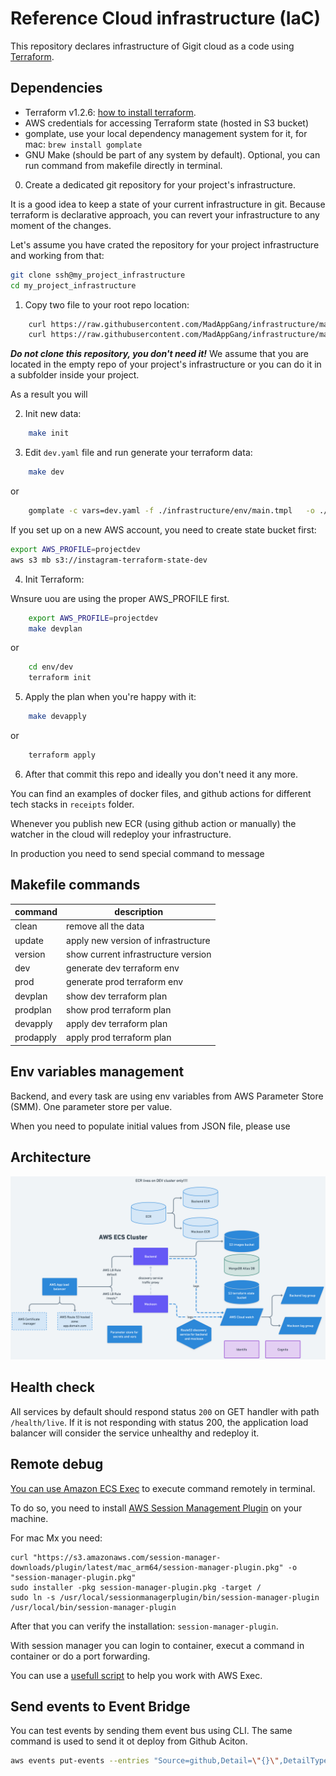 # Reference Cloud infrastructure (IaC)

This repository declares infrastructure of Gigit cloud as a code using [Terraform](https://www.terraform.io/).

## Dependencies

- Terraform v1.2.6: [how to install terraform](https://developer.hashicorp.com/terraform/tutorials/aws-get-started/install-cli).
- AWS credentials for accessing Terraform state (hosted in S3 bucket)
- gomplate, use your local dependency management system for it, for mac: `brew install gomplate`
- GNU Make (should be part of any system by default). Optional, you can run command from makefile directly in terminal.

0. Create a dedicated git repository for your project's infrastructure.

It is a good idea to keep a state of your current infrastructure in git. Because terraform is declarative approach, you can revert your infrastructure to any moment of the changes. 

Let's assume you have crated the repository for your project infrastructure and working from that:

```bash
git clone ssh@my_project_infrastructure
cd my_project_infrastructure

```


1. Copy two file to your root repo location:

```bash
    curl https://raw.githubusercontent.com/MadAppGang/infrastructure/main/project/Makefile -o Makefile
    curl https://raw.githubusercontent.com/MadAppGang/infrastructure/main/project/dev.yaml -o dev.yaml
```

***Do not clone this repository, you don't need it!*** We assume that you are located in the empty repo of your project's infrastructure or you can do it in a subfolder inside your project.

As a result you will 

2. Init new data:
   
```bash
    make init
```
   

3. Edit `dev.yaml` file and run generate your terraform data:

```bash
    make dev
```

or 

```sh
    gomplate -c vars=dev.yaml -f ./infrastructure/env/main.tmpl   -o ./env/dev/main.tf
```

If you set up on a new AWS account, you need to create state bucket first:

```bash
export AWS_PROFILE=projectdev
aws s3 mb s3://instagram-terraform-state-dev
```

4. Init Terraform:

Wnsure uou are using the proper AWS_PROFILE first.

```bash
    export AWS_PROFILE=projectdev
    make devplan
```

or

```sh
    cd env/dev
    terraform init
```

5. Apply the plan when you're happy with it:


```bash
    make devapply
```

or

```bash
    terraform apply
```

6. After that commit this repo and ideally you don't need it any more.
   
You can find an examples of docker files, and github actions for different tech stacks in `receipts` folder.

Whenever you publish new ECR (using github action or manually) the watcher in the cloud will redeploy your infrastructure.

In production you need to send special command to message 

## Makefile commands

| command | description |
| ---- | ------ |
| clean | remove all the data |
| update | apply new version of infrastructure |
| version | show current infrastructure version |
| dev | generate dev terraform env |
| prod | generate prod terraform env |
| devplan | show dev terraform plan |
| prodplan | show prod terraform plan |
| devapply | apply dev terraform plan | 
| prodapply | apply prod terraform plan |

## Env variables management
Backend, and every task are using env variables from AWS Parameter Store (SMM). One parameter store per value.

When you need to populate initial values from JSON file, please use 


## Architecture

![Architecture diagram](./docs/images/architecture.png)


## Health check

All services by default should respond status `200` on GET handler with path `/health/live`. If it is not responding with status 200, the application load balancer will consider the service unhealthy and redeploy it. 


## Remote debug

[You can use Amazon ECS Exec](https://docs.aws.amazon.com/AmazonECS/latest/developerguide/ecs-exec.html) to  execute command remotely in terminal.

To do so, you need to install [AWS Session Management Plugin](https://docs.aws.amazon.com/systems-manager/latest/userguide/session-manager-working-with-install-plugin.html#install-plugin-macos) on your machine.

For mac Mx you  need:

```shell
curl "https://s3.amazonaws.com/session-manager-downloads/plugin/latest/mac_arm64/session-manager-plugin.pkg" -o "session-manager-plugin.pkg"
sudo installer -pkg session-manager-plugin.pkg -target /
sudo ln -s /usr/local/sessionmanagerplugin/bin/session-manager-plugin /usr/local/bin/session-manager-plugin

```

After that you can verify the installation: `session-manager-plugin`.

With session manager you can login to container, execut a command in container or do a port forwarding.

You can use a [usefull script](https://github.com/aws-containers/amazon-ecs-exec-checker) to help you work with AWS Exec.



## Send events to Event Bridge 

You can test events by sending them event bus using CLI. The same command is used to send it ot deploy from Github Aciton.

```bash
aws events put-events --entries "Source=github,Detail=\"{}\",DetailType=TESTING,EventBusName=default"
```